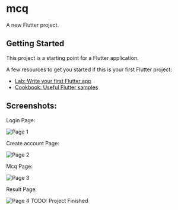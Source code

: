 # mcq

A new Flutter project.

## Getting Started

This project is a starting point for a Flutter application.

A few resources to get you started if this is your first Flutter project:

- [Lab: Write your first Flutter app](https://docs.flutter.dev/get-started/codelab)
- [Cookbook: Useful Flutter samples](https://docs.flutter.dev/cookbook)

## Screenshots:

Login Page:

![Page 1](https://raw.githubusercontent.com/ChinmayaGit/mcq_web/main/screenshorts/1.jpg")

Create account Page:

![Page 2](https://raw.githubusercontent.com/ChinmayaGit/mcq_web/main/screenshorts/2.jpg")

Mcq Page:

![Page 3](https://raw.githubusercontent.com/ChinmayaGit/mcq_web/main/screenshorts/3.jpg")

Result Page:

![Page 4](https://raw.githubusercontent.com/ChinmayaGit/mcq_web/main/screenshorts/4.jpg")
TODO: Project Finished
